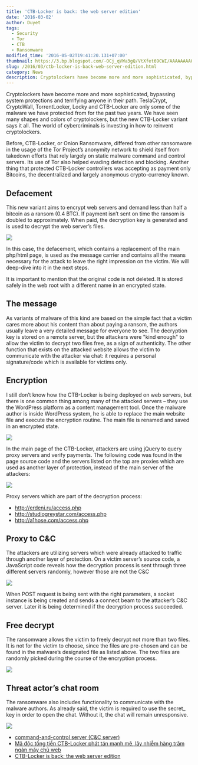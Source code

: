 ```yaml
---
title: 'CTB-Locker is back: the web server edition'
date: '2016-03-02'
author: Duyet
tags:
  - Security
  - Tor
  - CTB
  - Ransomware
modified_time: '2016-05-02T19:41:20.131+07:00'
thumbnail: https://3.bp.blogspot.com/-OCj_qVWa3gQ/VtXfet69CWI/AAAAAAAAQiY/xhQ9CDVm7cg/s1600/ctb_locker_en_1.png
slug: /2016/03/ctb-locker-is-back-web-server-edition.html
category: News
description: Cryptolockers have become more and more sophisticated, bypassing system protections and terrifying anyone in their path. TeslaCrypt, CryptoWall, TorrentLocker, Locky and CTB-Locker are only some of the malware we have protected from for the past two years. We have seen many shapes and colors of cryptolockers, but the new CTB-Locker variant says it all. The world of cybercriminals is investing in how to reinvent cryptolockers.
---
```


Cryptolockers have become more and more sophisticated, bypassing system protections and terrifying anyone in their path. TeslaCrypt, CryptoWall, TorrentLocker, Locky and CTB-Locker are only some of the malware we have protected from for the past two years. We have seen many shapes and colors of cryptolockers, but the new CTB-Locker variant says it all. The world of cybercriminals is investing in how to reinvent cryptolockers.

Before, CTB-Locker, or Onion Ransomware, differed from other ransomware in the usage of the Tor Project’s anonymity network to shield itself from takedown efforts that rely largely on static malware command and control servers. Its use of Tor also helped evading detection and blocking. Another thing that protected CTB-Locker controllers was accepting as payment only Bitcoins, the decentralized and largely anonymous crypto-currency known.

## Defacement

This new variant aims to encrypt web servers and demand less than half a bitcoin as a ransom (0.4 BTC). If payment isn’t sent on time the ransom is doubled to approximately. When paid, the decryption key is generated and is used to decrypt the web server’s files.

![](https://3.bp.blogspot.com/-OCj_qVWa3gQ/VtXfet69CWI/AAAAAAAAQiY/xhQ9CDVm7cg/s1600/ctb_locker_en_1.png)

In this case, the defacement, which contains a replacement of the main php/html page, is used as the message carrier and contains all the means necessary for the attack to leave the right impression on the victim. We will deep-dive into it in the next steps.

It is important to mention that the original code is not deleted. It is stored safely in the web root with a different name in an encrypted state.

## The message

As variants of malware of this kind are based on the simple fact that a victim cares more about his content than about paying a ransom, the authors usually leave a very detailed message for everyone to see. The decryption key is stored on a remote server, but the attackers were "kind enough" to allow the victim to decrypt two files free, as a sign of authenticity. The other function that exists on the attacked website allows the victim to communicate with the attacker via chat: it requires a personal signature/code which is available for victims only.

## Encryption

I still don’t know how the CTB-Locker is being deployed on web servers, but there is one common thing among many of the attacked servers – they use the WordPress platform as a content management tool. Once the malware author is inside WordPress system, he is able to replace the main website file and execute the encryption routine. The main file is renamed and saved in an encrypted state.

![](https://2.bp.blogspot.com/-KeL8Xa2g9EI/VtXgdX9FmvI/AAAAAAAAQik/xAOvU-5ufuE/s1600/ctb_locker_en_4-768x313.png)

In the main page of the CTB-Locker, attackers are using jQuery to query proxy servers and verify payments. The following code was found in the page source code and the servers listed on the top are proxies which are used as another layer of protection, instead of the main server of the attackers:

![](https://1.bp.blogspot.com/-S3P0-rrNufE/VtXgnUhUZXI/AAAAAAAAQis/58zLPLPHQjQ/s1600/ctb_locker_en_5-768x568.png)

Proxy servers which are part of the decryption process:

- http://erdeni.ru/access.php
- http://studiogreystar.com/access.php
- http://a1hose.com/access.php

## Proxy to C&C

The attackers are utilizing servers which were already attacked to traffic through another layer of protection. On a victim server’s source code, a JavaScript code reveals how the decryption process is sent through three different servers randomly, however those are not the C&C

![](https://2.bp.blogspot.com/-4cIUzg45kiw/VtXhNdhRtQI/AAAAAAAAQi0/3JZi_4Pb1kM/s1600/ctb_locker_en_9.png)

When POST request is being sent with the right parameters, a socket instance is being created and sends a connect beam to the attacker’s C&C server. Later it is being determined if the decryption process succeeded.

## Free decrypt

The ransomware allows the victim to freely decrypt not more than two files. It is not for the victim to choose, since the files are pre-chosen and can be found in the malware’s designated file as listed above. The two files are randomly picked during the course of the encryption process.

![](https://2.bp.blogspot.com/-WnJW97tIi9o/VtXhlHay7nI/AAAAAAAAQjA/O87ECLotvsQ/s1600/ctb_locker_en_6.png)

## Threat actor’s chat room

The ransomware also includes functionality to communicate with the malware authors. As already said, the victim is required to use the secret\_ key in order to open the chat. Without it, the chat will remain unresponsive.

![](https://3.bp.blogspot.com/-aXi6sGBiuwM/VtXh77RoDRI/AAAAAAAAQjM/JPrASyN5tvc/s1600/ctb_locker_en_8.png)

- [command-and-control server (C&C server)](http://whatis.techtarget.com/definition/command-and-control-server-CC-server)
- [Mã độc tống tiền CTB-Locker phát tán mạnh mẽ, lây nhiễm hàng trăm ngàn máy chủ web](http://securitydaily.net/ma-doc-tong-tien-ctb-locker-phat-tan-manh-me-lay-nhiem-hang-tram-ngan-may-chu-web/)
- [CTB-Locker is back: the web server edition](https://securelist.com/blog/research/73989/ctb-locker-is-back-the-web-server-edition/)

